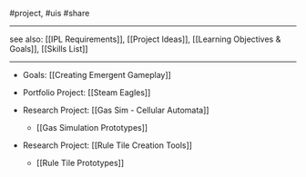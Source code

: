 #project, #uis #share
_________

see also: [[IPL Requirements]], [[Project Ideas]], [[Learning Objectives & Goals]], [[Skills List]]

________


- Goals: [[Creating Emergent Gameplay]]


- Portfolio Project: [[Steam Eagles]]
- Research Project: [[Gas Sim - Cellular Automata]]
	- [[Gas Simulation Prototypes]]
- Research Project: [[Rule Tile Creation Tools]]
	- [[Rule Tile Prototypes]]
